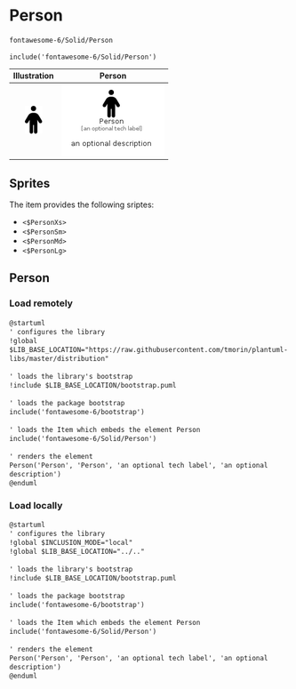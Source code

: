 # Person


```text
fontawesome-6/Solid/Person
```

```text
include('fontawesome-6/Solid/Person')
```



| Illustration | Person |
| :---: | :---: |
| ![illustration for Illustration](../../fontawesome-6/Solid/Person.png) | ![illustration for Person](../../fontawesome-6/Solid/Person.Local.png) |



## Sprites
The item provides the following sriptes:

- `<$PersonXs>`
- `<$PersonSm>`
- `<$PersonMd>`
- `<$PersonLg>`





## Person

### Load remotely
```plantuml
@startuml
' configures the library
!global $LIB_BASE_LOCATION="https://raw.githubusercontent.com/tmorin/plantuml-libs/master/distribution"

' loads the library's bootstrap
!include $LIB_BASE_LOCATION/bootstrap.puml

' loads the package bootstrap
include('fontawesome-6/bootstrap')

' loads the Item which embeds the element Person
include('fontawesome-6/Solid/Person')

' renders the element
Person('Person', 'Person', 'an optional tech label', 'an optional description')
@enduml
```

### Load locally
```plantuml
@startuml
' configures the library
!global $INCLUSION_MODE="local"
!global $LIB_BASE_LOCATION="../.."

' loads the library's bootstrap
!include $LIB_BASE_LOCATION/bootstrap.puml

' loads the package bootstrap
include('fontawesome-6/bootstrap')

' loads the Item which embeds the element Person
include('fontawesome-6/Solid/Person')

' renders the element
Person('Person', 'Person', 'an optional tech label', 'an optional description')
@enduml
```


